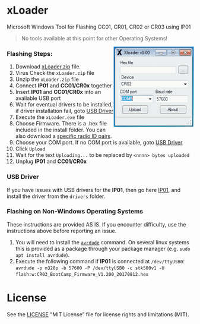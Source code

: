 # xLoader
Microsoft Windows Tool for Flashing CC01, CR01, CR02 or CR03 using IP01
> No tools available at this point for other Operating Systems!

<img src="images/xLoader.gif" width=216 align="right">

### Flashing Steps: 
1. Download [xLoader.zip](https://github.com/xinabox/xLoader/releases/latest) file.
1. Virus Check the `xLoader.zip` file
1. Unzip the `xLoader.zip` file
1. Connect **IP01** and **CC01/CR0x** together
1. Insert **IP01** and **CC01/CR0x** into an available USB port
1. Wait for eventual drivers to be installed, if driver installation fail, goto [USB Driver](#usb-driver)
1. Execute the `xLoader.exe` file
1. Choose Firmware. There is a .hex file included in the install folder. You can also download a [specific radio ID pairs](https://github.com/xinabox/xLoader/releases/latest). 
1. Choose your COM port. If no COM port is available, goto [USB Driver](#usb-driver)
1. Click `Upload`
1. Wait for the text `Uploading...` to be replaced by `<nnnn> bytes uploaded`
1. Unplug **IP01** and **CC01/CR0x** 

### USB Driver
If you have issues with USB drivers for the **IP01**, then go here [IP01](https://github.com/xinabox/xIP01), and install the driver from the `drivers` folder.

### Flashing on Non-Windows Operating Systems
These instructions are provided AS IS. If you encounter difficulty, use the instructions above before reporting an issue.
1. You will need to install the [`avrdude`](http://savannah.nongnu.org/projects/avrdude) command. On several linux systems this is provided as a package through your package manager (e.g. `sudo apt install avrdude`).
1. Execute the following command if **IP01** is connected at `/dev/ttyUSB0`:<br>
```avrdude -p m328p -b 57600 -P /dev/ttyUSB0 -c stk500v1 -U flash:w:CR03_BootCamp_Firmware_V1.200_20170812.hex```

# License
See the [LICENSE](/LICENSE) "MIT License” file for license rights and limitations (MIT).
